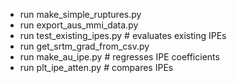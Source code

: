 * run make_simple_ruptures.py
* run export_aus_mmi_data.py  
* run test_existing_ipes.py # evaluates existing IPEs
* run get_srtm_grad_from_csv.py 
* run make_au_ipe.py # regresses IPE coefficients
* run plt_ipe_atten.py # compares IPEs
